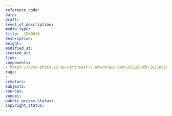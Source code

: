 ```yaml
---
reference_code: 
date: 
draft: 
level_of_description: 
media_type: 
title: _1DX0016
description: 
weight: 
modified_at: 
created_at: 
link: 
components:
- https://kctu-photo.s3.ap-northeast-2.amazonaws.com/2021년/8월/20210810_2021년+22기+민주노총+중앙통일선봉대+발대식/_1DX0016.jpg
tags:
- 
creators: 
subjects: 
sources: 
venues: 
public_access_status: 
copyright_status: 
---
```


